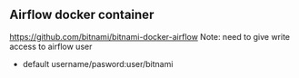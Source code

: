 ## Airflow docker container
https://github.com/bitnami/bitnami-docker-airflow
Note: need to give write access to airflow user
- default username/pasword:user/bitnami
